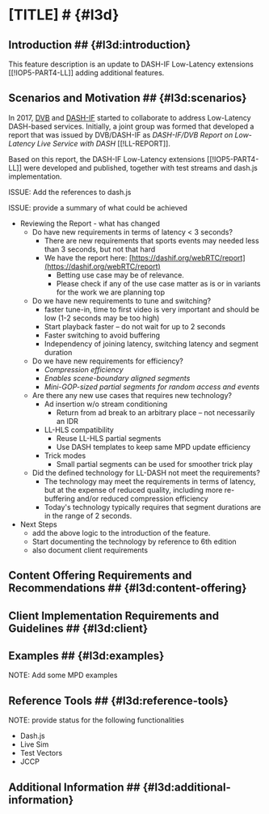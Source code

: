 # [TITLE] # {#l3d}

## Introduction ## {#l3d:introduction}

This feature description is an update to DASH-IF Low-Latency extensions [[!IOP5-PART4-LL]] adding additional features.

## Scenarios and Motivation ## {#l3d:scenarios}

In 2017, [DVB](https://www.dvb.org) and [DASH-IF](https://www.dashif.org) started to collaborate to address 
Low-Latency DASH-based services. Initially, a joint group was formed that developed a report that was issued 
by DVB/DASH-IF as _DASH-IF/DVB Report on Low-Latency Live Service with DASH_ [[!LL-REPORT]].

Based on this report, the DASH-IF Low-Latency extensions [[!IOP5-PART4-LL]] were developed and published, together with
test streams and dash.js implementation. 

ISSUE: Add the references to dash.js

ISSUE: provide a summary of what could be achieved

* Reviewing the Report - what has changed
    * Do have new requirements in terms of latency &lt; 3 seconds?
        * There are new requirements that sports events may needed less than 3 seconds, but not that hard
        * We have the report here: [https://dashif.org/webRTC/report](https://dashif.org/webRTC/report)
            * Betting use case may be of relevance.
            * Please check if any of the use case matter as is or in variants for the work we are planning top
    * Do we have new requirements to tune and switching?
        * faster tune-in, time to first video is very important and should be low (1-2 seconds may be too high)
        * Start playback faster – do not wait for up to 2 seconds
        * Faster switching to avoid buffering
        * Independency of joining latency, switching latency and segment duration
    * Do we have new requirements for efficiency?
        * _Compression efficiency_
        * _Enables scene-boundary aligned segments_
        * _Mini-GOP-sized partial segments for random access and events_
    * Are there any new use cases that requires new technology?
        * Ad insertion w/o stream conditioning
            * Return from ad break to an arbitrary place – not necessarily an IDR
        * LL-HLS compatibility
            * Reuse LL-HLS partial segments
            * Use DASH templates to keep same MPD update efficiency
        * Trick modes
            * Small partial segments can be used for smoother trick play
    * Did the defined technology for LL-DASH not meet the requirements?
        * The technology may meet the requirements in terms of latency, but at the expense of reduced quality, including more re-buffering and/or reduced compression efficiency
        * Today's technology typically requires that segment durations are in the range of 2 seconds. 
* Next Steps
    * add the above logic to the introduction of the feature.
    * Start documenting the technology by reference to 6th edition
    * also document client requirements

## Content Offering Requirements and Recommendations ## {#l3d:content-offering}


## Client Implementation Requirements and Guidelines ## {#l3d:client}


## Examples ## {#l3d:examples}

NOTE: Add some MPD examples

## Reference Tools ## {#l3d:reference-tools}

NOTE: provide status for the following functionalities
  * Dash.js
  * Live Sim
  * Test Vectors
  * JCCP

## Additional Information ## {#l3d:additional-information}
